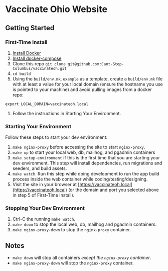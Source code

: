 # Vaccinate Ohio Website

## Getting Started

### First-Time Install

1. [Install Docker](https://docs.docker.com/get-docker/)
1. [Install docker-compose](https://docs.docker.com/compose/install/)
1. Clone this repo `git clone git@github.com:Cant-Stop-Columbus/vaccinateoh.git`
1. `cd build`
1. Using the `build/env.mk.example` as a template, create a `build/env.mk` file with at least a value for your local domain (ensure the hostname you use is pointed to your machine) and avoid pulling images from a docker repo:
```
export LOCAL_DOMAIN=vaccinateoh.local
```
1. Follow the instructions in Starting Your Environment.

### Starting Your Environment

Follow these steps to start your dev environment:
1. `make nginx-proxy` before accessing the site to start `nginx-proxy`.
1. `make up` to start your local web, db, mailhog, and pgadmin containers
1. `make setup-environment` if this is the first time that you are starting your dev environment. This step will install dependencies, run migrations and seeders, and build assets.
1. `make watch`. Run this step while doing development to run the app build process inside the web container while coding/testing/designing.
1. Visit the site in your browser at [https://vaccinateoh.local](https://vaccinateoh.local) (or the domain and port you selected above in step 5 of First-Time Install).

### Stopping Your Dev Environment
1. Ctrl-C the running `make watch`.
1. `make down` to stop the local web, db, mailhog and pgadmin containers.
1. `make nginx-proxy-down` to stop the `nginx-proxy` container.

## Notes

- `make down` will stop all containers _except the `nginx-proxy` container_.
- `make nginx-proxy-down` will stop the `nginx-proxy` container.
